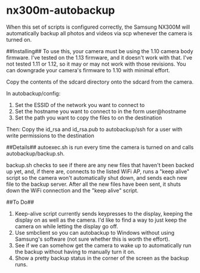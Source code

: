nx300m-autobackup
=================

When this set of scripts is configured correctly, the
Samsung NX300M will automatically backup all photos and
videos via scp whenever the camera is turned on.

##Installing##
To use this, your camera must be using the 1.10 camera body
firmware.  I've tested on the 1.13 firmware, and it doesn't
work with that.  I've not tested 1.11 or 1.12, so it may or
may not work with those revisions.  You can downgrade your
camera's firmware to 1.10 with minimal effort.

Copy the contents of the sdcard directory onto the sdcard
from the camera.

In autobackup/config:

1. Set the ESSID of the network you want to connect to
2. Set the hostname you want to connect to in the form
user@hostname
3. Set the path you want to copy the files to on the
destination

Then:
Copy the id_rsa and id_rsa.pub to autobackup/ssh for a
user with write permissions to the destination

##Details##
autoexec.sh is run every time the camera is turned on and
calls autobackup/backup.sh.

backup.sh checks to see if there are any new files that
haven't been backed up yet, and, if there are, connects to
the listed WiFi AP, runs a "keep alive" script so the
camera won't automatically shut down, and sends each new
file to the backup server.  After all the new files have
been sent, it shuts down the WiFi connection and the "keep
alive" script.

##To Do##
1. Keep-alive script currently sends keypresses to the
display, keeping the display on as well as the camera.  I'd
like to find a way to just keep the camera on while letting
the display go off.
2. Use smbclient so you can autobackup to Windows without
using Samsung's software (not sure whether this is worth
the effort).
3. See if we can somehow get the camera to wake up to
automatically run the backup without having to manually
turn it on.
4. Show a pretty backup status in the corner of the screen
as the backup runs.
